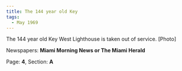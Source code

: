 ```yaml
---  
title: The 144 year old Key  
tags:  
  - May 1969  
---  
```

  
The 144 year old Key West Lighthouse is taken out of service. [Photo]  
  
Newspapers: **Miami Morning News or The Miami Herald**  
  
Page: **4**, Section: **A** 
